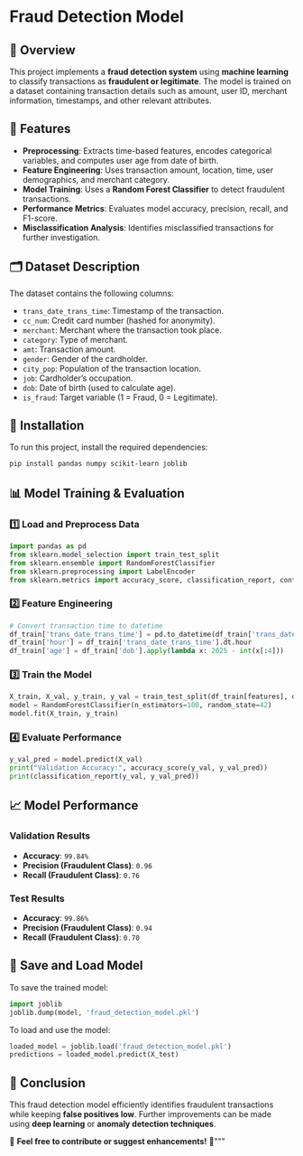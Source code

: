 # Fraud Detection Model

## 📌 Overview
This project implements a **fraud detection system** using **machine learning** to classify transactions as **fraudulent or legitimate**. The model is trained on a dataset containing transaction details such as amount, user ID, merchant information, timestamps, and other relevant attributes.

## 🚀 Features
- **Preprocessing**: Extracts time-based features, encodes categorical variables, and computes user age from date of birth.
- **Feature Engineering**: Uses transaction amount, location, time, user demographics, and merchant category.
- **Model Training**: Uses a **Random Forest Classifier** to detect fraudulent transactions.
- **Performance Metrics**: Evaluates model accuracy, precision, recall, and F1-score.
- **Misclassification Analysis**: Identifies misclassified transactions for further investigation.

## 🗂 Dataset Description
The dataset contains the following columns:
- `trans_date_trans_time`: Timestamp of the transaction.
- `cc_num`: Credit card number (hashed for anonymity).
- `merchant`: Merchant where the transaction took place.
- `category`: Type of merchant.
- `amt`: Transaction amount.
- `gender`: Gender of the cardholder.
- `city_pop`: Population of the transaction location.
- `job`: Cardholder’s occupation.
- `dob`: Date of birth (used to calculate age).
- `is_fraud`: Target variable (1 = Fraud, 0 = Legitimate).

## 🔧 Installation
To run this project, install the required dependencies:
```bash
pip install pandas numpy scikit-learn joblib
```

## 📊 Model Training & Evaluation
### **1️⃣ Load and Preprocess Data**
```python
import pandas as pd
from sklearn.model_selection import train_test_split
from sklearn.ensemble import RandomForestClassifier
from sklearn.preprocessing import LabelEncoder
from sklearn.metrics import accuracy_score, classification_report, confusion_matrix
```

### **2️⃣ Feature Engineering**
```python
# Convert transaction time to datetime
df_train['trans_date_trans_time'] = pd.to_datetime(df_train['trans_date_trans_time'])
df_train['hour'] = df_train['trans_date_trans_time'].dt.hour
df_train['age'] = df_train['dob'].apply(lambda x: 2025 - int(x[:4]))
```

### **3️⃣ Train the Model**
```python
X_train, X_val, y_train, y_val = train_test_split(df_train[features], df_train['is_fraud'], test_size=0.2, random_state=42)
model = RandomForestClassifier(n_estimators=100, random_state=42)
model.fit(X_train, y_train)
```

### **4️⃣ Evaluate Performance**
```python
y_val_pred = model.predict(X_val)
print("Validation Accuracy:", accuracy_score(y_val, y_val_pred))
print(classification_report(y_val, y_val_pred))
```

## 📈 Model Performance
### **Validation Results**
- **Accuracy**: `99.84%`
- **Precision (Fraudulent Class)**: `0.96`
- **Recall (Fraudulent Class)**: `0.76`

### **Test Results**
- **Accuracy**: `99.86%`
- **Precision (Fraudulent Class)**: `0.94`
- **Recall (Fraudulent Class)**: `0.70`

## 💾 Save and Load Model
To save the trained model:
```python
import joblib
joblib.dump(model, 'fraud_detection_model.pkl')
```
To load and use the model:
```python
loaded_model = joblib.load('fraud_detection_model.pkl')
predictions = loaded_model.predict(X_test)
```

## 📌 Conclusion
This fraud detection model efficiently identifies fraudulent transactions while keeping **false positives low**. Further improvements can be made using **deep learning** or **anomaly detection techniques**.

📢 **Feel free to contribute or suggest enhancements!** 🚀"""
